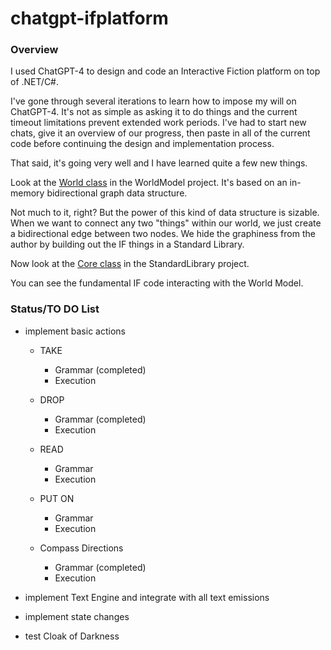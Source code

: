 # chatgpt-ifplatform
### Overview
I used ChatGPT-4 to design and code an Interactive Fiction platform on top of .NET/C#.

I've gone through several iterations to learn how to impose my will on ChatGPT-4. It's not as simple as asking it to do things and the current timeout limitations prevent extended work periods. I've had to start new chats, give it an overview of our progress, then paste in all of the current code before continuing the design and implementation process.

That said, it's going very well and I have learned quite a few new things.

Look at the [World class](https://github.com/ChicagoDave/chatgpt-ifplatform/blob/main/WorldModel/World.cs) in the WorldModel project. It's based on an in-memory bidirectional graph data structure.

Not much to it, right? But the power of this kind of data structure is sizable. When we want to connect any two "things" within our world, we just create a bidirectional edge between two nodes. We hide the graphiness from the author by building out the IF things in a Standard Library.

Now look at the [Core class](https://github.com/ChicagoDave/chatgpt-ifplatform/blob/main/StandardLibrary/Core.cs) in the StandardLibrary project.

You can see the fundamental IF code interacting with the World Model.

### Status/TO DO List

- implement basic actions

	* TAKE
		- Grammar (completed)
		- Execution

	* DROP
		- Grammar (completed)
		- Execution

	* READ
		- Grammar
		- Execution

	* PUT ON
		- Grammar
		- Execution

	* Compass Directions
		- Grammar (completed)
		- Execution

- implement Text Engine and integrate with all text emissions

- implement state changes

- test Cloak of Darkness
